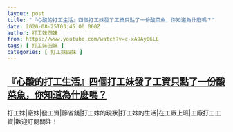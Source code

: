 ```yaml
---
layout: post
title: "『心酸的打工生活』四個打工妹發了工資只點了一份酸菜魚，你知道為什麼嗎？"
date: 2020-08-25T03:45:00.000Z
author: 打工妹四妹
from: https://www.youtube.com/watch?v=c-xA9Ay06LE
tags: [ 打工妹四妹 ]
categories: [ 打工妹四妹 ]
---
```

<!--1598327100000-->
[『心酸的打工生活』四個打工妹發了工資只點了一份酸菜魚，你知道為什麼嗎？](https://www.youtube.com/watch?v=c-xA9Ay06LE)
------

<div>
打工妹|廠妹|發工資|節省錢|打工妹的現狀|打工妹的生活|在工廠上班|工廠打工工資|歡迎訂閱關注！
</div>
